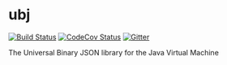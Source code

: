 # ubj
[![Build Status][travis-image]][travis-url] [![CodeCov Status][codecov-image]][codecov-url] [![Gitter][gitter-image]][gitter-url] 

The Universal Binary JSON library for the Java Virtual Machine


[travis-image]: https://travis-ci.org/angiolep/ubj.svg?branch=master
[travis-url]: https://travis-ci.org/angiolep/ubj

[codecov-image]: https://codecov.io/gh/angiolep/ubj/branch/master/graph/badge.svg
[codecov-url]: https://codecov.io/gh/angiolep/ubj
        
[gitter-image]: https://badges.gitter.im/angiolep/ubj.svg
[gitter-url]: https://gitter.im/angiolep/ubj?utm_source=badge&utm_medium=badge&utm_campaign=pr-badge&utm_content=body_badge

[download-image]: https://api.bintray.com/packages/angiolep/universal/ubj/images/download.svg
[download-url]: https://bintray.com/angiolep/universal/ubj/_latestVersion

